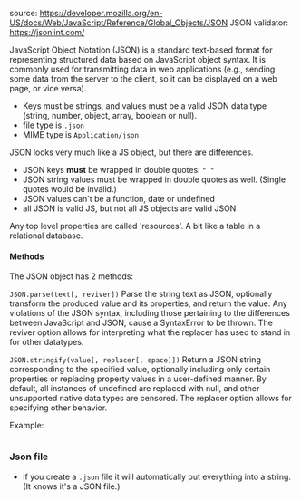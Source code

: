 source: https://developer.mozilla.org/en-US/docs/Web/JavaScript/Reference/Global_Objects/JSON
JSON validator: https://jsonlint.com/

JavaScript Object Notation (JSON) is a standard text-based format for representing structured data based on JavaScript object syntax. It is commonly used for transmitting data in web applications (e.g., sending some data from the server to the client, so it can be displayed on a web page, or vice versa).

- Keys must be strings, and values must be a valid JSON data type (string, number, object, array, boolean or null).
- file type is `.json`
- MIME type is `Application/json`

JSON looks very much like a JS object, but there are differences. 
- JSON keys **must** be wrapped in double quotes: `" "`
- JSON string values must be wrapped in double quotes as well. (Single quotes would be invalid.)
- JSON values can't be a function, date or undefined 
- all JSON is valid JS, but not all JS objects are valid JSON

Any top level properties are called 'resources'. A bit like a table in a relational database.


#### Methods
The JSON object has 2 methods:

`JSON.parse(text[, reviver])`
Parse the string text as JSON, optionally transform the produced value and its properties, and return the value. Any violations of the JSON syntax, including those pertaining to the differences between JavaScript and JSON, cause a SyntaxError to be thrown. The reviver option allows for interpreting what the replacer has used to stand in for other datatypes.

`JSON.stringify(value[, replacer[, space]])`
Return a JSON string corresponding to the specified value, optionally including only certain properties or replacing property values in a user-defined manner. By default, all instances of undefined are replaced with null, and other unsupported native data types are censored. The replacer option allows for specifying other behavior.

Example: 
```json

```

### Json file
- if you create a `.json` file it will automatically put everything into a string. (It knows it's a JSON file.)